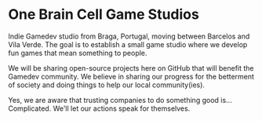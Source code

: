# One Brain Cell Game Studios

Indie Gamedev studio from Braga, Portugal, moving between Barcelos and Vila Verde.
The goal is to establish a small game studio where we develop fun games that mean something to people.

We will be sharing open-source projects here on GitHub that will benefit the Gamedev community.
We believe in sharing our progress for the betterment of society and doing things to help our local community(ies).

Yes, we are aware that trusting companies to do something good is... Complicated. We'll let our actions speak for themselves.

